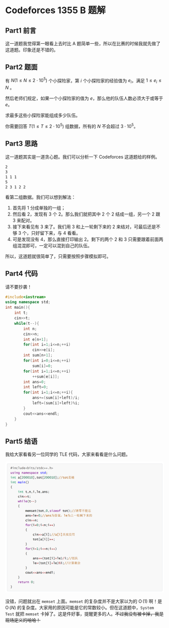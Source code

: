 # Codeforces 1355 B 题解

## Part1 前言

这一道题我觉得第一眼看上去时比 A 题简单一些，所以在比赛的时候我就先做了这道题。印象还是不错的。

## Part2 题面

有 $N\left(1 \leq N \leq 2 \cdot 10^{5}\right)$ 个小探险家，第 $i$ 个小探险家的经验值为 $e_i$，满足 $1 \leq e_{i} \leq N$ 。

然后老师们规定，如果一个小探险家的值为 $e$，那么他的队伍人数必须大于或等于 $e$。

求最多这些小探险家能组成多少队伍。

你需要回答 $T\left(1 \leq T \leq 2 \cdot 10^{5}\right)$ 组数据，所有的 $N$ 不会超过 $3 \cdot 10^{5}$。

## Part3 思路

这一道题其实是一道贪心题。我们可以分析一下 Codeforces 这道题给的样例。

```
2
3
1 1 1
5
2 3 1 2 2
```

看第二组数据。我们可以想到解法：

1. 首先将 $1$ 分成单独的一组；
2. 然后看 $2$，发现有 $3$ 个 $2$。那么我们就把其中 $2$ 个 $2$ 结成一组，另一个 $2$ 跟 $3$ 来配对。
3. 接下来看见有 $3$ 来了。我们用 $3$ 和上一轮剩下来的 $2$ 来结对，可最后还是不够 $3$ 个，只好留下来，与 $4$ 看看。
4. 可是发现没有 $4$，那么直接打印输出 $2$。剩下的两个 $2$ 和 $3$ 只需要跟着前面两组混混即可，一定可以混到自己的队伍。

所以，这道题就很简单了，只需要按照步骤模拟即可。

## Part4 代码

请不要抄袭！

```c++
#include<iostream>
using namespace std;
int main(){
	int t;
	cin>>t;
	while(t--){
		int n;
		cin>>n;
		int e[n+1];
		for(int i=1;i<=n;++i)
			cin>>e[i];
		int sum[n+1];
		for(int i=0;i<=n;++i)
			sum[i]=0;
		for(int i=1;i<=n;++i)
			++sum[e[i]];
		int ans=0;
		int left=0;
		for(int i=1;i<=n;++i){
			ans+=(sum[i]+left)/i;
			left=(sum[i]+left)%i;
		}
		cout<<ans<<endl;
	}
}
```

## Part5 结语

我给大家看看另一位同学的 TLE 代码，大家来看看是什么问题。

![另一位同学的代码](\另一位同学的代码.PNG)

没错，问题就出在 `memset` 上面。`memset` 的复杂度并不是大家以为的 $\operatorname{O}\left(1\right)$ 啊！是 $\operatorname{O}\left(N\right)$ 的复杂度。大家用的原因可能是它的常数较小。但在这道题中，`System Test` 就把 `memset` 卡掉了。这是件好事，提醒更多的人。~~不过我没有被卡掉，我是现场定义的哈哈！~~